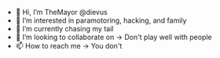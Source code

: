 - 👋 Hi, I’m TheMayor @dievus
- 👀 I’m interested in paramotoring, hacking, and family
- 🌱 I’m currently chasing my tail
- 💞️ I’m looking to collaborate on -> Don't play well with people
- 📫 How to reach me -> You don't

<!---
dievus/dievus is a ✨ special ✨ repository because its `README.md` (this file) appears on your GitHub profile.
You can click the Preview link to take a look at your changes.
--->
